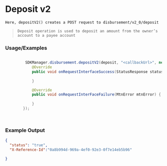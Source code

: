 
# Deposit v2 

`Here, depositV2() creates a POST request to disbursement/v2_0/deposit`

> `Deposit operation is used to deposit an amount from the owner’s account to a payee account`

### Usage/Examples


```java

         SDKManager.disbursement.depositV2(deposit, "<callbackUrl>", new RequestInterface() {
            @Override
            public void onRequestInterfaceSuccess(StatusResponse statusResponse) {
           
            }

            @Override
            public void onRequestInterFaceFailure(MtnError mtnError) {
            
            }
        });

     
```


### Example Output

```json
{
  "status": "true",
  "X-Reference-Id":"0a8b994d-969a-4ef0-92e3-0f7e14eb5b96"

}
```


